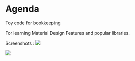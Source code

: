 # Agenda
Toy code for bookkeeping

For learning Material Design Features and popular libraries.


Screenshots :
![](http://upload-images.jianshu.io/upload_images/2417399-454fe89c0364ebc0.png?imageMogr2/auto-orient/strip%7CimageView2/2/w/1240)

![](http://upload-images.jianshu.io/upload_images/2417399-6a5eb7914e35a71e.png?imageMogr2/auto-orient/strip%7CimageView2/2/w/1240)

